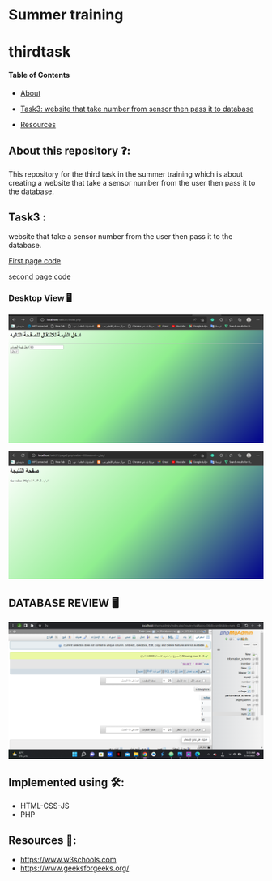 # Summer training
# thirdtask

#### Table of Contents  
* [About](https://github.com/shahadalboti/thirdtask#about-this-repository-)  
* [Task3: website that take number from sensor then pass it to database ](https://github.com/shahadalboti/thirdtask#task3-)
  
* [Resources](https://github.com/shahadalboti/thirdtask#resources-)  

## About this repository ❓:
This repository for the third task in the summer training which is about creating a website that take a sensor number from the user then pass it to the database.

## Task3 :
website that take a sensor number from the user then pass it to the database.

[First page code](/index.php "pho code")

[second page code](/page2.php "php code") 


### Desktop View 🖥️
![Desktop view](/task3pic1.png "website page") 

![Desktop view](/task3pic2.png "website page") 

## DATABASE REVIEW 🖥️

![DATABASE REVIEW](/task3db.png "website page") 

## Implemented using 🛠️:
* HTML-CSS-JS
* PHP


## Resources 📜:
- https://www.w3schools.com
- https://www.geeksforgeeks.org/
